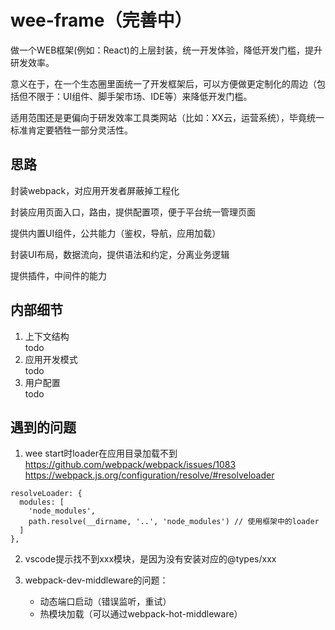 # wee-frame（完善中）

做一个WEB框架(例如：React)的上层封装，统一开发体验，降低开发门槛，提升研发效率。

意义在于，在一个生态圈里面统一了开发框架后，可以方便做更定制化的周边（包括但不限于：UI组件、脚手架市场、IDE等）来降低开发门槛。

适用范围还是更偏向于研发效率工具类网站（比如：XX云，运营系统），毕竟统一标准肯定要牺牲一部分灵活性。

## 思路

封装webpack，对应用开发者屏蔽掉工程化

封装应用页面入口，路由，提供配置项，便于平台统一管理页面

提供内置UI组件，公共能力（鉴权，导航，应用加载）

封装UI布局，数据流向，提供语法和约定，分离业务逻辑

提供插件，中间件的能力

## 内部细节

1. 上下文结构  
  todo
2. 应用开发模式  
  todo
3. 用户配置  
  todo

## 遇到的问题

1. wee start时loader在应用目录加载不到  
https://github.com/webpack/webpack/issues/1083  
https://webpack.js.org/configuration/resolve/#resolveloader  
```
resolveLoader: {
  modules: [
    'node_modules',
    path.resolve(__dirname, '..', 'node_modules') // 使用框架中的loader
  ]
},
```

2. vscode提示找不到xxx模块，是因为没有安装对应的@types/xxx

3. webpack-dev-middleware的问题：
   - 动态端口启动（错误监听，重试）  
   - 热模块加载（可以通过webpack-hot-middleware）  
